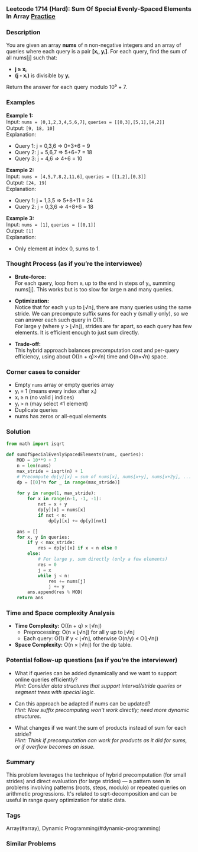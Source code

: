 ### Leetcode 1714 (Hard): Sum Of Special Evenly-Spaced Elements In Array [Practice](https://leetcode.com/problems/sum-of-special-evenly-spaced-elements-in-array)

### Description  
You are given an array **nums** of n non-negative integers and an array of queries where each query is a pair **[xᵢ, yᵢ]**. For each query, find the sum of all nums[j] such that:
- **j ≥ xᵢ**
- **(j - xᵢ)** is divisible by **yᵢ**

Return the answer for each query modulo 10⁹ + 7.

### Examples  

**Example 1:**  
Input: `nums = [0,1,2,3,4,5,6,7]`, `queries = [[0,3],[5,1],[4,2]]`  
Output: `[9, 18, 10]`  
Explanation:  
- Query 1: j = 0,3,6 ⇒ 0+3+6 = 9  
- Query 2: j = 5,6,7 ⇒ 5+6+7 = 18  
- Query 3: j = 4,6 ⇒ 4+6 = 10

**Example 2:**  
Input: `nums = [4,5,7,8,2,11,6]`, `queries = [[1,2],[0,3]]`  
Output: `[24, 19]`  
Explanation:  
- Query 1: j = 1,3,5 ⇒ 5+8+11 = 24  
- Query 2: j = 0,3,6 ⇒ 4+8+6 = 18

**Example 3:**  
Input: `nums = [1]`, `queries = [[0,1]]`  
Output: `[1]`  
Explanation:  
- Only element at index 0, sums to 1.

### Thought Process (as if you’re the interviewee)  
- **Brute-force:**  
  For each query, loop from xᵢ up to the end in steps of yᵢ, summing nums[j]. This works but is too slow for large n and many queries.

- **Optimization:**  
  Notice that for each y up to ⌊√n⌋, there are many queries using the same stride. We can precompute suffix sums for each y (small y only), so we can answer each such query in O(1).  
  For large y (where y > ⌊√n⌋), strides are far apart, so each query has few elements. It is efficient enough to just sum directly.

- **Trade-off:**  
  This hybrid approach balances precomputation cost and per-query efficiency, using about O((n + q)×√n) time and O(n×√n) space.

### Corner cases to consider  
- Empty `nums` array or empty queries array  
- yᵢ = 1 (means every index after xᵢ)  
- xᵢ ≥ n (no valid j indices)  
- yᵢ > n (may select ≤1 element)  
- Duplicate queries  
- nums has zeros or all-equal elements

### Solution

```python
from math import isqrt

def sumOfSpecialEvenlySpacedElements(nums, queries):
    MOD = 10**9 + 7
    n = len(nums)
    max_stride = isqrt(n) + 1
    # Precompute dp[y][x] = sum of nums[x], nums[x+y], nums[x+2y], ...
    dp = [[0]*n for _ in range(max_stride)]
    
    for y in range(1, max_stride):
        for x in range(n-1, -1, -1):
            nxt = x + y
            dp[y][x] = nums[x]
            if nxt < n:
                dp[y][x] += dp[y][nxt]

    ans = []
    for x, y in queries:
        if y < max_stride:
            res = dp[y][x] if x < n else 0
        else:
            # For large y, sum directly (only a few elements)
            res = 0
            j = x
            while j < n:
                res += nums[j]
                j += y
        ans.append(res % MOD)
    return ans
```

### Time and Space complexity Analysis  

- **Time Complexity:** O((n + q) × ⌊√n⌋)  
  - Preprocessing: O(n × ⌊√n⌋) for all y up to ⌊√n⌋  
  - Each query: O(1) if y < ⌊√n⌋, otherwise O(n/y) ≤ O(⌊√n⌋)
- **Space Complexity:** O(n × ⌊√n⌋) for the dp table.

### Potential follow-up questions (as if you’re the interviewer)  

- What if queries can be added dynamically and we want to support online queries efficiently?  
  *Hint: Consider data structures that support interval/stride queries or segment trees with special logic.*

- Can this approach be adapted if nums can be updated?  
  *Hint: Now suffix precomputing won't work directly; need more dynamic structures.*

- What changes if we want the sum of products instead of sum for each stride?  
  *Hint: Think if precomputation can work for products as it did for sums, or if overflow becomes an issue.*

### Summary
This problem leverages the technique of hybrid precomputation (for small strides) and direct evaluation (for large strides) — a pattern seen in problems involving patterns (roots, steps, modulo) or repeated queries on arithmetic progressions. It's related to sqrt-decomposition and can be useful in range query optimization for static data.

### Tags
Array(#array), Dynamic Programming(#dynamic-programming)

### Similar Problems
